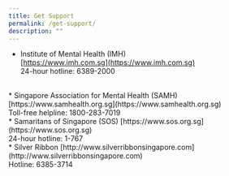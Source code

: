 ```yaml
---
title: Get Support
permalink: /get-support/
description: ""
---
```

* Institute of Mental Health (IMH)  
[https://www.imh.com.sg](https://www.imh.com.sg)<br>
24-hour hotline: 6389-2000
<br>
*   Singapore Association for Mental Health (SAMH)  
    [https://www.samhealth.org.sg](https://www.samhealth.org.sg)<br>
Toll-free helpline: 1800-283-7019
<br>
* Samaritans of Singapore (SOS)
[https://www.sos.org.sg](https://www.sos.org.sg)<br>
24-hour hotline: 1-767
<br>
* Silver Ribbon
[http://www.silverribbonsingapore.com](http://www.silverribbonsingapore.com)<br>
Hotline: 6385-3714